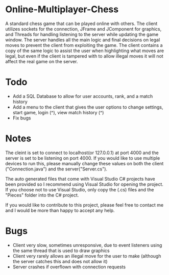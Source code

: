 # Online-Multiplayer-Chess
A standard chess game that can be played online with others. The client utilizes sockets for the connection, JFrame and JComponent for graphics, and Threads for handling listening to the server while updating the game window. The server handles all the main logic and final decisions on legal moves to prevent the client from exploiting the game. The client contains a copy of the same logic to assist the user when highlighting what moves are legal, but even if the client is tampered with to allow illegal moves it will not affect the real game on the server.

# Todo
- Add a SQL Database to allow for user accounts, rank, and a match history
- Add a menu to the client that gives the user options to change settings, start  game, login (^), view match history (^)
- Fix bugs

# Notes
The cleint is set to connect to localhost(or 127.0.0.1) at port 4000 and the server is set to be listening on port 4000. If you would like to use multiple devices to run this, please manually change these values on both the client ("Connection.java") and the server("Server.cs").

The auto generated files that come with Visual Studio C# projects have been provided so I recommend using Visual Studio for opening the project. If you choose not to use Visual Studio, only copy the (.cs) files and the "Pieces" folder into the C# project.

If you would like to contribute to this project, please feel free to contact me and I would be more than happy to accept any help.

# Bugs
- Client very slow, sometimes unresponsive, due to event listeners using the same thread that is used to draw graphics
- Client very rarely allows an illegal move for the user to make (although the server catches this and does not allow it)
- Server crashes if overflown with connection requests
